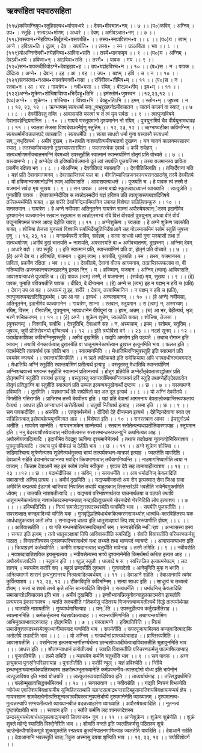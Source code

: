 ## ऋक्संहिता पदपाठसहिता
(११७)कविमग्निमुप•स्तुहिसत्यध•र्माणमध्वरे ।। देवम•मीवचात•नम् ।। ७ ।।
(प०)कविम् । अग्निम् । उप• । स्तुहि । सत्यऽध•र्माणम् । अध्वरे ।। देवम् । अमीवऽचात•नम् ।। ७ ।।
(११८)यस्त्वाम•ग्नेहविष्प•तिर्दूतन्दे•वसपर्यति• ।। तस्य•स्मप्राविताभ•व ।। ८ ।।
(प०)य । त्वाम् । अग्ने । हविऽप•ति । दूतम् । देव । सपर्यति• ।। तस्य• । स्म । प्रऽअविता । भव ।। ८ ।।
(११९)योअग्निन्देववी•तयेहविष्मा•आविवा•सति ।। तस्मै•पावकमृय ।। ९ ।।
(प०)य । अग्निम् । देवऽवी•तये । हविष्मा•न् । आऽविवा•सति ।। तस्मै• । पावक । मय ।। ९ ।।
(१२०)सन•पावकदीदिवोऽग्ने•देवाइहाव•ह ।। उप•यज्ञंहविश्च•न ।। १० ।।
(प०)स । न । पावक । दीदिऽव । अग्ने• । देवान् । इह । आ । वह ।। उप• । यज्ञम् । हवि । च । न ।। १० ।।
(१२१)सनस्तवा•नआभ•रगायत्रेणनवी•यसा ।। रयिंवीरव•तीमिष•म् ।। ११ ।।
(प०)स । न । स्तवा•न । आ । भर । गायत्रेण• । नवी•यसा ।। रयिम् । वीरऽव•तीम् । इष•म् ।। ११ ।।
(१२२)अग्ने•शुक्रेण•शोचिषाविश्वा•भिर्देवहू•तिभि ।। इमंस्तोमं•जुषस्वन ।।१२,२३,१२ ।।
(प०)अग्ने• । शुक्रेण• । शोचिषा• । विश्वा•भि । देवहू•तिऽभि ।। इमम् । स्तोम•म् । जुषस्व । न ।। १२, २३, १२ ।।
ऋग्भाष्यम्
सत्यधर्मा सव्ुणभृद्दुखघ्नोऽमीवचातन । 
चातनं कालनं वा स्यात् ।। ७ ।। ८ ।।
देववीतिस्तु तव्ति ।
आवासयति यस्त्वां च तं त्वं मृय सर्वदा ।। ९ ।।
त्वत्पूजाविषये देवानावहेन्द्रियमानिन ।। १० ।।
गायत्रे णस्तूयमानो दृश्यमानेन नो रयिम् ।
पुत्रयु्नामिषं चैव वीर्ययु्नामथावह ।। ११ ।।
ज्वलता तेजसा विश्वदेवाआनैर्वृणु स्तुतिम् ।। १२, २३, १२ ।।
ऋग्भाष्यटीका
कविमग्निम् । सत्यधर्मामीवचातनपदे व्याख्याति । सत्यधर्मेति ।। सत्या साधवो धर्मा गुणा यस्यासौ सत्यधर्मा सव्ुणभृदित्यर्थ । अमीवं दुखम् । त•तयति नाशयतीत्यमीवचातनो दुखघ्न । यन चातनं कालनमपसारणं स्यात् । ततश्चामीवचातनो दुखस्यापसारयिता । फलतस्त्वेक एवार्थ । कविं सर्वज्ञम् । सत्यधर्माणममीवचातनमग्निं देवमध्वरे उपस्तुहीति स्वात्मानं स्वान्तर्यामिणं होतृगं प्रति वोच्यते ।। ७ ।।
यस्त्वामग्ने ।। हे अग्नेदेव यो हविष्यतिर्यजमानो दूतं त्वां सपर्यति पूजयतिस्म । तस्य यजमानस्य प्राविता प्रकर्षेण रक्षिता भव ।। ८ ।।
योअग्निम् । देववीतिपदं व्याख्याति ।। देववीतिस्त्विति ।। तव्तिर्देवानां गति । यज्ञं प्रति देवानामागमनम् । देवताप्राप्तिरूपं फल वा । वीगतिव्याप्तिप्रजनकान्त्यसनखादनेषु तस्यै देववीतये । यो हविष्मान्यजमानोऽग्निं त्वाम् आविवासति । आवासयत्याधत्ते ।। पूजयति च । हे पावक त्वं तस्मै तं यजमानं सर्वदा मृय सुखय ।। ९ ।।
सन पावक । अस्य बाह्ये स्फुटत्वादध्यात्मं व्याख्याति । त्वत्पूजेति । पुनातीति पावक । हेपावकाग्नेदीदिव स त्वन्नोऽस्मदीयं यज्ञं हविश्च प्रति त्वत्पूजारूपयज्ञादिविषये तत्सिध्यर्थमिति यावत् । इह शरीरे देवानिन्द्रियाभिमानिन उपावह विशेषत सन्निहितान्कुरु ।। १० ।। 
सनस्तवान । गायत्रेण । हे अग्ने नवीयसा अतिनूतनेन गायत्रेण साम्नां अपौरुषेयत्वान्ेदस्य इदानीमेव दृश्यमानेन व्यज्यमानेन स्तवान स्तूयमान स त्वन्नोऽस्मभ्यं रयिं वित्तं वीरवती पुत्रयु्नाम् अथवा वीरं वीर्यं तद्यु्नामिषमन्नं चाभर आवह देहीति यावत् ।। ११ ।।
अग्नेशुक्रेण । ज्वलता । हे अग्ने शुक्रेण ज्वलतेति यावत् । शोचिषा तेजसा यु्नस्त्वं विश्वाभि सर्वाभिर्देवहूतिभिर्देवाआनै सह नोऽस्माकमिमं स्तोमं स्तुतिं जुषस्व वृणु ।। १२, २३, १२ ।।
मन्त्रार्थमबरी
कविम्, सर्वज्ञम् । सत्या साधवो धर्मा गुणा यस्यासौ तथा तं सत्यधर्माणम् ।अमीवं दुखं चातयति = नाशयति, अपसारयति वा = अमीवचातनम्, दुखघ्नम् । अग्निम् देवम् । अध्वरे यज्ञे । उप स्तुहि ।। इति स्वात्मानं प्रति, स्वान्तर्यामिणं प्रति वा, होतृगं प्रति वोच्यते ।। ७ ।।
(हे) अग्ने देव य । हविष्पति, यजमान । दूतम् त्वाम् । सपर्यति, पूजयति । स्म । तस्य, यजमानस्य । प्राविता, प्रकर्षेण रक्षिता । भव ।। ८ ।।
देववीतये, देवानां वीतय आगमनाय, तत्प्राप्तिरूपफलाय वा, वी गतिव्याप्ति-प्रजनकान्त्यसनखादनेषु इत्यत नि्न् । य । हविष्मान्, यजमान । अग्निम् (त्वाम्) आविवासति, आवासयत्याधत्ते पूजयति च । (हे) पावक (त्वम्) तस्मै, तं यजमानम् । (सर्वदा) मृय, सुखय ।। ९ ।।
(हे) पावक, पुनाति पवित्रयतीति पावक । दीदिव, दे दीप्यमान । (हे) अग्ने स (त्वम्) इह न यज्ञम् न हवि च (प्रति) । देवान् उप आ वह । अध्यात्मं तु इह, शरीरे । देवान्, तत्त्वाभिमानिन । न यज्ञम् न हवि च (प्रति), त्वत्पूजारूपयज्ञादिसिद्ध्यर्थम् । उप आ वह । इत्यर्थ । अन्यत्समानम् ।। १० ।।
(हे अग्ने) नवीयसा, अतिनूतनेन, इदानीमेव व्यज्यमानेन । गायत्रेण, साम्ना । स्तवान, स्तूयमान । स (त्वम्) न, अस्मभ्यम् । रयिम्, वित्तम् । वीरवतीम्, पुत्रयु्नाम्, भावप्रधानेन वीर्ययु्नां वा । इषम्, अन्नम् । (च) आ भर, देहीत्यर्थ, भृञ् भरणे शब्विकरणम् ।। ११ ।।
(हे) अग्ने । शुक्रेण शुभ्रेण, ज्वलतेति यावत् । शोचिषा, तेजसा । (यु्नस्त्वम्) । विश्वाभि, सर्वाभि । देवहूतिभि, देवाआनै सह । न, अस्माकम् । इमम् । स्तोमम्, स्तुतिम् । जुषस्व, जुषी प्रीतिसेवनयो वृण्वित्यर्थ ।। १२ ।। इति त्रयोविंशो वर्ग ।। २३ ।। नदशं सू्नम् ।। १२ ।।
पदार्थप्रकाशिका
कविमग्निमुपस्तुहि । अमीवं दुखमिति । यद्यपि अमरोग इति पठ्यते । तथाच रोगघ्न इति व्नव्यम् । तथापि रोगकार्यत्वात् दुखस्येति वा धातूनामनेकार्थत्वान दुखघ्न इत्यु्नमिति भाव । फलत इति । पदार्थभेदेपि तात्पर्यार्थ एक एवेति भाव ।। स्वात्मानमिति ।। मेधातिथिरग्निमुपस्तुहि इति स्वात्मानं प्रति स्वयमेव व्नत्यर्थ ।। स्वान्तर्यामिणमिति ।। न ऋते त्वत्क्रियते इति सर्वक्रियाया अपि भगवदधीनत्वावगमात् । मेधातिथि अग्निं स्तुहीति स्वान्तर्यामिणं प्रतीत्यर्थ इत्याहु । वस्तुतस्तु मेधातिथि स्वान्तर्यामिणं अग्निशब्दवाच्यं भगवन्तं स्तुहीति स्वात्मानं प्रतिव्नत्यर्थ । होतृगं प्रतिवेति अग्नेर्होतृदेवतात्वाद्धोतारं प्रति होतृगमग्निं स्तुहीति व्नत्यर्थ इत्याहु । वस्तुतस्तु स्वान्तर्यामिणमग्निनामानं हरिं स्तुहि तथाग्नेर्होतृदेवतात्वेन होतृगं प्रतिद्धाग्निं वा स्तुहीति स्वात्मानं प्रति उच्यत इत्यन्वयमुखेनार्थों द्रष्टव्य ।। छ ।। ७ ।।
यस्त्वामग्ने हविष्यति ।। दूतमिति । यज्ञभागार्थं देवै सम्प्रेषितो यत अत दूत इत्यर्थ ।। ८ ।।
यो अग्निं देववीतये । विगतीति गतिरागति । प्राप्तिश्च तस्यै देववीतय इति । यज्ञं प्रति देवानां आगमनाय देवतालोकप्राप्तिरूपफलाय वेत्यर्थ । आधत्त इति अग्न्याधानं करोतीत्यर्थ । चतुर्थी न्तिीयार्थ इत्याह । तस्मा इति ।। छ ।। ९ ।।
सन पावकदीदिव ।। अस्येति ।। एतदृगर्थस्येर्थ । दीदिवो देहे दीप्यमान इत्यर्थ । देहेन्द्रियदेवानां स्वत एव सन्निहितत्वात् इहोपावहेत्ययु्नमित्यत आह ।। विशेषत इति ।। १० ।। 
सनस्तवान आभर । ईयसुनोऽर्थ अतीति । गायत्रेण साम्नेति । गायत्रनामकेन साम्नेत्यर्थ । स्तवान स्तोतेत्यन्यथाप्रतीतिवारणायाह । स्तूयमान इति । ननु वेदस्यापौरुषेयत्वात् नवीयसेत्यसत सत्तासम्बन्धरूपजन्यु्नि कथमित्यत आह । अपौरुषेयत्वादित्यादि । इदानीमेव वेदद्रष्ट्रा ऋषिणा दृश्यमानेनेत्यर्थ । तथाच तदपेक्षया नूतनत्वो्निरित्याशय । पुत्रयु्नामित्यादि । तथाच पुत्रं वीर्यमन्नं च देहीति भाव ।। छ ।। ११ ।।
अग्ने शुक्रेण शोचिषा ।। रूढिमाश्चित्य शुक्रेणेत्यस्य शुभ्रेणेत्यर्थमुक्त्वा भाष्यं तात्पर्यकथन-मात्रपरं इत्याह । ज्वलतेति यावदिति । देवाआनै सहेति देवानामेवाआनस्य भवद्भि क्रियमाणत्वात् तथैवागमिष्यन्ति ।। नाहमागमिष्यामीति त्वया न वाच्यम् । किन्नाम देवाआनै सह इमं स्तोमं त्वमेव स्वीकुरु । एवञ्च देवै सह त्वमायाहीत्याशय ।। १२ ।। २३ ।।१२।। छ ।।
पदार्थदीपिका
।। कविम् ।। सत्यधर्मेति ।। अत्र धर्मादनिज् केवलादिति समासान्तो अनिच् प्रत्यय ।। अमीवं दुखमिति ।। यद्यप्यमीवशब्दो अम रोग इत्यस्मात् सेवा जिआ ग्रावा अमीवेति वन्प्रत्यये ईडागमे चास्त्रियां निपातित तथापि बाहुलकात् लित्तन्तरेऽपि भवतीति भावेनैवमुक्तमिति ध्येयम् ।। चातयति नाशयतीत्यादि ।। यद्यप्ययं परिभाषणार्थतया याचनार्थतया च पठ्यते तथापि धातूनामनेकार्थत्वात् नाशार्थकादस्माण्यन्तात् नन्द्यादित्वाुप्रत्यये योरनादेशे णेरनिटिति लोप इत्याशय ।। ७ ।।
।। हविष्यतिरिति ।। नित्यं समासेऽनुत्तरपदस्थस्येति षत्वमिति भाव ।। सपर्यति पूजयतीति ।। सपरशब्दात् कण्ड्वादिभ्यो यगिति यक् । गुणवृद्धिप्रतिषेधार्थककित्करणसामर्थ्यात् धात्वधि-कारविहितस्य यक आर्धधातुकत्वात् अतो लोप । सनाद्यन्ता धातव इति धातुसञ्ज्ञायां तिप् शप् पररूपाणीति ज्ञेयम् ।। ८ ।।
।। आविवासतीति ।। वा गति गन्धनयोरित्यस्मादिच्छार्थे सन् । सन्यङोरिति न्भर्िाव । अभ्यासस्य ह्रस्व । सन्यत इति इत्वम् । ततो धातुसञ्ज्ञायां तिपि आविवासतीति रूपसिद्धि । सेवति विवासतीति परिचरणकर्मसु पाठात् । विवासतीत्यस्य पूजारूपपरिचरणार्थत्वं यथा लभ्यते तथा भाष्यपदं व्याचष्टे ।। आवासयत्याधत्त इति ।। क्रियाग्रहणं कर्तव्यमिति । कर्मणि सम्प्रदानत्वात् चतुर्थीति भावेनाह । तस्मै तमिति ।। ९ ।।
नवीयसेति । नवशब्दादातिशयिक इयसुन्प्रत्यय । नवीयसेत्यस्य भाष्ये दृश्यमानेनेति किमर्थमर्थ कथित इत्यत आह ।। अपौरुषेयत्वादिति ।। स्तुवान इति ।। ष्टुञ् स्तुतौ । धात्वादे ष स । स्वरितञित इत्यात्मनेपदम् । लट शानच् । व्यत्ययेन कर्तरि शप् । बहुलं छन्दसीति लुगभाव । गुणावादेशौ । आनेमुगिति मुक् न भवति । अनित्यमागमे शासनं इत्यनुशानस्य नित्यत्वादित्यवधेयम् ।। ११ ।।
देवाआनै सहेति । देवाआनमपि त्वमेव कुर्वित्याशय ।। १२, २३, १२ ।।
टीकाविवृति
कविमग्निम् । सत्या साधव इति ।। साधुत्वं च तथ्यत्वं ज्ञेयम् । सत्यं च शपथे तथ्ये कृते तन्ति चान्यवदिति विश्वो्ने । सत्यधर्मेति ।। धर्मादनिच् केवलादिति समासान्तोऽनिच्प्रत्यय इति भाव । अमीवं दुखमिति ।। इण्शीभ्यांवन्नित्यु्नोवन्बाहुलकादमरोग इत्यतोपि प्रत्ययस्य ईकारागमश्च । चतति स्रश्चतीति गतिकर्मसु पठितस्य णिजन्तत्वाव्मयतीत्यर्थे सिद्धे तात्पर्यार्थमाह ।। चातयति नाशयतीति । मुख्यार्थमाश्रित्याह ।। यन्ेति ।। उपस्तुहीत्यत्र कर्तुरप्रतीतेराह ।। स्वात्मानमिति । कर्मकर्तृत्वस्य भेदसापेक्षत्वादाह ।। स्वान्तर्यामिणमिति ।। तथाप्यन्तर्यामिण आभिमुख्याभावादरुच्याह । होतृगमिति ।। ७ ।।
यस्त्वामग्ने । हविष्पतिरिति ।। नित्यं समासेनुत्तरपदस्थस्येत्युपध्मानीयापवाद षत्वमिति भाव । सपर्यतीति । सपरपूजायामित्यत कण्ड्वादित्वाद्यकि अतोलोपे लडादीति भाव ।। ८ ।।
यो अग्निम् । गत्यर्थानां प्राप्त्यर्थत्वादाह ।। प्राप्तिरूपमिति ।। आवासयतीति ।। वसनिवास इत्यस्यान्तर्णीतर्ण्यर्थस्य छान्दसोपधादीर्घत्वादाविवासतीति श्रुतावु्नमिति भाव ।।। आधत्त इति ।। श्रौताग्न्याधानं करोतीत्यर्थ । च्यवति विवासतीति परिचरणकर्मसु पाठमाश्रित्याप्याह ।। पूजयतिचेति ।। तस्मै तमिति ।। व्यत्ययेन कर्मणि चतुर्थीति भाव ।। ९ ।।
सन पावक ।। अग्न इत्युक्त्या पुनरु्निपरिहारायाह । पुनातीतीति ।। कर्तरि ण्वुल् । यज्ञं हविश्चेति ।। न्तिीये इत्थम्भूताख्यानार्थकप्रतिशब्दस्य लक्षणेत्थम्भूताख्यानेति कर्मप्रवचनीय-त्वात्तद्योगो बोध्य इति भावेनो्नं त्वत्पूजाविषय इति भाष्यं योजयति ।। त्वत्पूजारूपयज्ञादिविषय इति ।। तात्पर्यार्थमाह ।। तत्सिद्ध्यर्थमिति ।। फलोन्मुखत्वसिद्ध्यर्थमित्यर्थ ।। १० ।।
सनस्तवान ।। नवीयसेति ।। यद्यपि न्विचनं विभज्येति न्योर्मध्य एवातिशयविवक्षायामीय सुन्विहितस्तथापि च्छान्दसत्वाद्रथन्तरादिबहुसामातिशयविवक्षायामप्ययं ज्ञेय । गायत्रसाम्न सामवेदत्वेनोत्पत्तिशून्यत्वान्नवीयस्त्वानुपपत्तेर्भाष्ये दृश्यमानेनेति व्याख्यातम् । दृश्यमानत्व-मुत्पन्नस्यापि सम्भवतीत्यतो व्याख्यानबीजं वदन्नध्याहारेण व्याख्याति । अपौरुषेयत्वादिति ।। नूतनत्वं दृष्ट्यपेक्षयेति भाव ।। स्तवान इति ।। स्तौते कर्मणि लट शानजादेशस्य छन्दस्युभयथेत्यार्धधातुकत्वाद्यगभावो डित्त्वाभाव• गुण ।। ११ ।।
अग्नेशुक्रेण । शुक्रेण शुभ्रेणेति ।। शुक्रं शुक्ले महेन्द्रे स्यादिति विश्वो्नेरिति भाव ।। शोचति मन्दते इति ज्वलतिकर्मसु पठितस्य शुचे ऋज्रेन्द्रेत्यौणादिकसूत्रे शुक्रशुक्लेति रन्प्रत्यय कुत्वनिपातनमाश्रित्याह ज्वलतेति यावदिति ।। देवाआनै सहेति ।। देवाआनानि भवत्स्तुतिं चात्त्ीकुरु अस्मासु दयया शृण्विति भाव ।। १२, २३, १२ ।। त्रयोविंशोवर्ग ।।
 